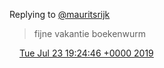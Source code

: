 Replying to [@mauritsrijk](https://twitter.com/mauritsrijk/status/1153244067934941184)

> fijne vakantie boekenwurm

<img src="../../media/tweet.ico" width="12" /> [Tue Jul 23 19:24:46 +0000 2019](https://twitter.com/DromerDenker/status/1153747803769847808)